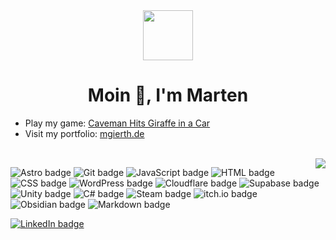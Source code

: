<div align="center">
<div style="margin-top: 2rem"><img src="https://martengierth.de/favicon.svg" width="80" height="80" /></div>
<h1>Moin 👋, I'm Marten</h1>
</div>

- Play my game: [Caveman Hits Giraffe in a Car](https://cavemanhitsgiraffeinacar.github.io/) 
- Visit my portfolio: [mgierth.de](https://mgierth.de)
<br>
<img src="https://github-readme-stats.vercel.app/api/top-langs/?username=marten-gierth&layout=compact&theme=dark&card_width=500"align="right">

<p align="left">
<img src="https://img.shields.io/badge/Astro-BC52EE?logo=astro&logoColor=fff" alt="Astro badge">
<img src="https://img.shields.io/badge/Git-F05032?logo=git&logoColor=fff" alt="Git badge">
<img src="https://img.shields.io/badge/JavaScript-F7DF1E?logo=javascript&logoColor=000" alt="JavaScript badge">
<img src="https://img.shields.io/badge/HTML-%23E34F26.svg?logo=html5&logoColor=white" alt="HTML badge">
<img src="https://img.shields.io/badge/CSS-639?logo=css&logoColor=fff" alt="CSS badge">
<img src="https://img.shields.io/badge/WordPress-%2321759B.svg?logo=wordpress&logoColor=white" alt="WordPress badge">
<img src="https://img.shields.io/badge/Cloudflare-F38020?logo=Cloudflare&logoColor=white" alt="Cloudflare badge">
<img src="https://img.shields.io/badge/Supabase-3FCF8E?logo=supabase&logoColor=fff" alt="Supabase badge">
<img src="https://img.shields.io/badge/Unity-%23000000.svg?logo=unity&logoColor=white" alt="Unity badge">
<img src="https://custom-icon-badges.demolab.com/badge/C%23-%23239120.svg?logo=cshrp&logoColor=white" alt="C# badge">
<img src="https://img.shields.io/badge/Steam-%23000000.svg?logo=steam&logoColor=white" alt="Steam badge">
<img src="https://img.shields.io/badge/itch.io-%23FF034.svg?logo=Itch.io&logoColor=white" alt="itch.io badge">
<img src="https://img.shields.io/badge/Obsidian-%23483699.svg?&logo=obsidian&logoColor=white" alt="Obsidian badge">
<img src="https://img.shields.io/badge/Markdown-%23000000.svg?logo=markdown&logoColor=white" alt="Markdown badge">
</p>
<a href="https://linkedin.com/in/marten-gierth/" target="_blank">
    <img src="https://custom-icon-badges.demolab.com/badge/LinkedIn-0A66C2?logo=linkedin-white&logoColor=fff" alt="LinkedIn badge">
  </a>
